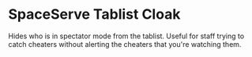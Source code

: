 # SpaceServe Tablist Cloak

Hides who is in spectator mode from the tablist. Useful for staff trying to catch cheaters without alerting the cheaters
that you're watching them.

